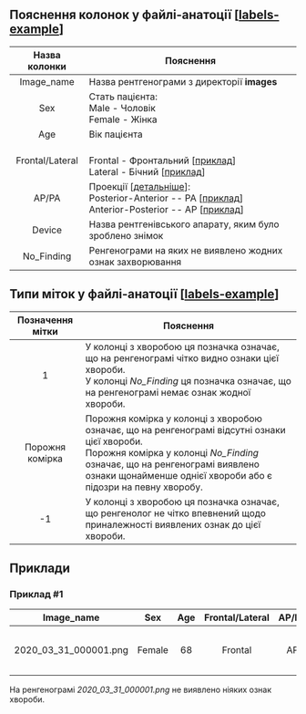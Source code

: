 


## Пояснення колонок у файлі-анатоції [[labels-example](labels-example.csv)]

| Назва колонки  | Пояснення |
| :---: | --- |
| Image_name | Назва рентгенограми з директорії **images**|
| Sex | Стать пацієнта: <br> Male - Чоловік <br> Female - Жінка|
| Age | Вік пацієнта|
| Frontal/Lateral| <br> Frontal - Фронтальний [[приклад](im/view1_frontal2PA.jpg)] <br> Lateral - Бічний [[приклад](im/view2_lateral2.jpg)] |
| AP/PA |  Проекції [[детальніше](https://www.radiologymasterclass.co.uk/tutorials/chest/chest_quality/chest_xray_quality_projection)]: <br> Posterior-Anterior -- PA [[приклад](im/view1_frontal2PA.jpg)] <br> Anterior-Posterior -- AP [[приклад](im/view1_frontalAP.jpg)] |
| Device | Назва рентгенівського апарату, яким було зроблено знімок |
| No_Finding | Ренгенограми на яких не виявлено жодних ознак захворювання |


## Типи міток у файлі-анатоції [[labels-example](labels-example.csv)]

| Позначення мітки  | Пояснення |
| :---: | --- |
| 1 | У колонці з хворобою ця позначка означає, що на ренгенограмі чітко видно ознаки цієї хвороби. <br> У колонці *No_Finding* ця позначка означає, що на ренгенограмі немає ознак жодної хвороби. |
| Порожня комірка | Порожня комірка у колонці з хворобою означає, що на ренгенограмі відсутні ознаки цієї хвороби. <br> Порожня комірка у колонці *No_Finding* означає, що на ренгенограмі виявлено ознаки щонайменше однієї хвороби або є підозри на певну хворобу. |
| -1| У колонці з хворобою ця позначка означає, що ренгенолог не чітко впевнений щодо приналежності виявлених ознак до цієї хвороби. |


## Приклади

### Приклад \#1

| Image_name | Sex | Age | Frontal/Lateral | AP/PA | Device | No_Finding | Atelectasis| Consolidation | Infiltration | Pneumothorax | Edema | Emphysema | Fibrosis | Effusion | Pneumonia | Pleural_Thickening | Cardiomegaly | Nodule | Mass | Hernia | Tuberculosis  |
| :---: | :---: |:---: | :---: |:---: | :---: |:---: | :---: |:---: | :---: |:---: | :---: | :---: |:---: | :---: |:---: | :---: |:---: | :---: |:---: | :---: |:---: | 
| 2020_03_31_000001.png | Female | 68 | Frontal | AP | Siemens Mobilett XP Digital | 1 |  |  |  |  | |  |  |  |  |  | 

 На ренгенограмі *2020_03_31_000001.png* не виявлено ніяких ознак хвороби.